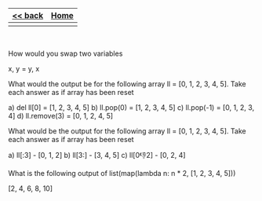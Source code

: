 
<style> 
 .markdown-body table {
   margin-bottom: -40px;
 }
 
 .markdown-body tbody {
    border-top: 2px solid #FFFFFF;
    border-bottom: 2px solid #FFFFFF;
    background-color: #FFFFFF;
}
 
.markdown-body td {
    border-right: 1px solid #FFFFFF;
    border-bottom: 1px solid #FFFFFF;
    padding: 5px;
}
</style>

| [<< back](../)                  | [Home](https://daniel-jb.github.io/CoderDojo)      |
| -------------                   | -----:                                             |
|              |       |

<br />

How would you swap two variables

x, y = y, x


What would the output be for the following array ll = [0, 1, 2, 3, 4, 5]. Take each answer as if array has been reset

a) del ll[0]    = [1, 2, 3, 4, 5]
b) ll.pop(0)    = [1, 2, 3, 4, 5]
c) ll.pop(-1)   = [0, 1, 2, 3, 4]
d) ll.remove(3) = [0, 1, 2, 4, 5]


What would be the output for the following array ll = [0, 1, 2, 3, 4, 5]. Take each answer as if array has been reset

a) ll[:3]      - [0, 1, 2]
b) ll[3:]      - [3, 4, 5]
c) ll[0:-1:2]  - [0, 2, 4]

What is the following output of list(map(lambda n: n * 2, [1, 2, 3, 4, 5]))

[2, 4, 6, 8, 10]
